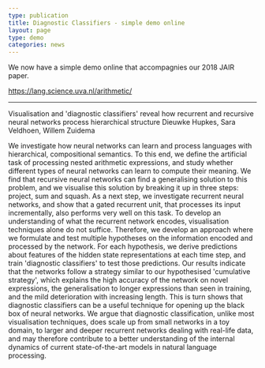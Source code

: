 ```yaml
---
type: publication
title: Diagnostic Classifiers - simple demo online
layout: page
type: demo
categories: news
---
```


We now have a simple demo online that accompagnies our 2018 JAIR paper.

https://lang.science.uva.nl/arithmetic/

***

Visualisation and 'diagnostic classifiers' reveal how recurrent and recursive neural networks process hierarchical structure
Dieuwke Hupkes, Sara Veldhoen, Willem Zuidema


We investigate how neural networks can learn and process languages with hierarchical, compositional semantics. To this end, we define the artificial task of processing nested arithmetic expressions, and study whether different types of neural networks can learn to compute their meaning. We find that recursive neural networks can find a generalising solution to this problem, and we visualise this solution by breaking it up in three steps: project, sum and squash. As a next step, we investigate recurrent neural networks, and show that a gated recurrent unit, that processes its input incrementally, also performs very well on this task. To develop an understanding of what the recurrent network encodes, visualisation techniques alone do not suffice. Therefore, we develop an approach where we formulate and test multiple hypotheses on the information encoded and processed by the network. For each hypothesis, we derive predictions about features of the hidden state representations at each time step, and train 'diagnostic classifiers' to test those predictions. Our results indicate that the networks follow a strategy similar to our hypothesised 'cumulative strategy', which explains the high accuracy of the network on novel expressions, the generalisation to longer expressions than seen in training, and the mild deterioration with increasing length. This is turn shows that diagnostic classifiers can be a useful technique for opening up the black box of neural networks. We argue that diagnostic classification, unlike most visualisation techniques, does scale up from small networks in a toy domain, to larger and deeper recurrent networks dealing with real-life data, and may therefore contribute to a better understanding of the internal dynamics of current state-of-the-art models in natural language processing.
